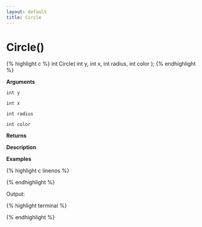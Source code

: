 ```yaml
---
layout: default
title: Circle
---
```


# Circle()

{% highlight c %}
int Circle( int y, int x, int radius, int color );
{% endhighlight %}

**Arguments**

`int y`

`int x`

`int radius`

`int color`

**Returns**

**Description**

**Examples**

{% highlight c linenos %}

{% endhighlight %}

Output:

{% highlight terminal %}

{% endhighlight %}
